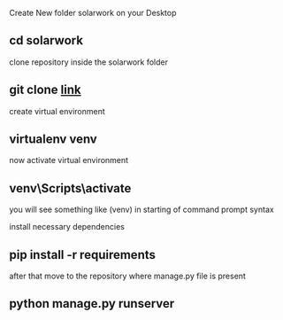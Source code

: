 Create New folder solarwork on your Desktop 

## cd solarwork


clone repository inside the solarwork folder

## git clone [link](https://github.com/Debu07/solarstudy_new.git)


create virtual environment

## virtualenv venv

now activate virtual environment


## venv\Scripts\activate

you will see something like (venv) in starting of command prompt syntax

install necessary dependencies

## pip install -r requirements

after that move to the repository where manage.py file is present 

## python manage.py runserver


